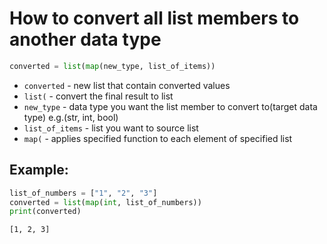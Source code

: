 # How to convert all list members to another data type

```python
converted = list(map(new_type, list_of_items))
```

- `converted` - new list that contain converted values
- `list(` - convert the final result to list
- `new_type` - data type you want the list member to convert to(target data type) e.g.(str, int, bool)
- `list_of_items` - list you want to source list
- `map(` - applies specified function to each element of specified list

## Example: 
```python
list_of_numbers = ["1", "2", "3"]
converted = list(map(int, list_of_numbers))
print(converted)
```
```
[1, 2, 3]

```
